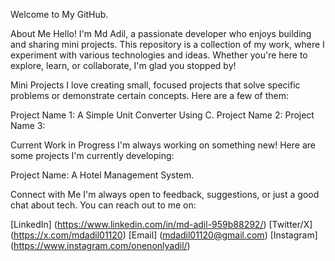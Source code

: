 Welcome to My GitHub.

About Me
Hello! I'm Md Adil,
a passionate developer who enjoys building and sharing mini projects.
This repository is a collection of my work,
where I experiment with various technologies and ideas. 
Whether you're here to explore, learn, or collaborate, I'm glad you stopped by!

Mini Projects
I love creating small, focused projects that solve specific problems or demonstrate certain concepts. Here are a few of them:

Project Name 1: A Simple Unit Converter Using C.
Project Name 2: 
Project Name 3: 

Current Work in Progress
I'm always working on something new! Here are some projects I'm currently developing:

Project Name: A Hotel Management System.

Connect with Me
I'm always open to feedback, suggestions, or just a good chat about tech. You can reach out to me on:

[LinkedIn]  (https://www.linkedin.com/in/md-adil-959b88292/)
[Twitter/X] (https://x.com/mdadil01120)
[Email]     (mdadil01120@gmail.com)
[Instagram] (https://www.instagram.com/onenonlyadil/)
